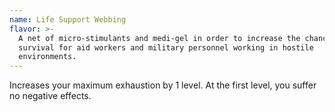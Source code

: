 ```yaml
---
name: Life Support Webbing
flavor: >-
  A net of micro-stimulants and medi-gel in order to increase the chances of
  survival for aid workers and military personnel working in hostile
  environments.
---
```

Increases your maximum exhaustion by 1 level. At the first level, you suffer no negative effects.

